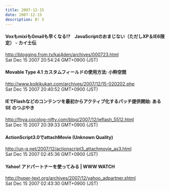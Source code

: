 ```yaml
---
title: 2007-12-15
date: 2007-12-15
description: B! 5
---
```


####     VoxもmixiもGmailも早くなる!?　JavaScriptのおまじない（ただしXP＆IE6限定） - カイ士伝    
http://blogging.from.tv/kai4den/archives/000723.html<br>
Sat Dec 15 2007 20:54:24 GMT+0900 (JST)<br>


#### Movable Type 4.1 カスタムフィールドの使用方法: 小粋空間
http://www.koikikukan.com/archives/2007/12/15-020202.php<br>
Sat Dec 15 2007 20:40:52 GMT+0900 (JST)<br>


#### IEでFlashなどのコンテンツを最初からアクティブ化するパッチ提供開始: ある SE のつぶやき
http://fnya.cocolog-nifty.com/blog/2007/12/ieflash_5512.html<br>
Sat Dec 15 2007 20:39:33 GMT+0900 (JST)<br>


#### ActionScript3.0でattachMovie (Unknown Quality)
http://un-q.net/2007/12/actionscript3_attachmovie_as3.html<br>
Sat Dec 15 2007 02:45:36 GMT+0900 (JST)<br>


#### Yahoo! アドパートナーを使ってみる | WWW WATCH
http://hyper-text.org/archives/2007/12/yahoo_adpartner.shtml<br>
Sat Dec 15 2007 02:43:30 GMT+0900 (JST)<br>


